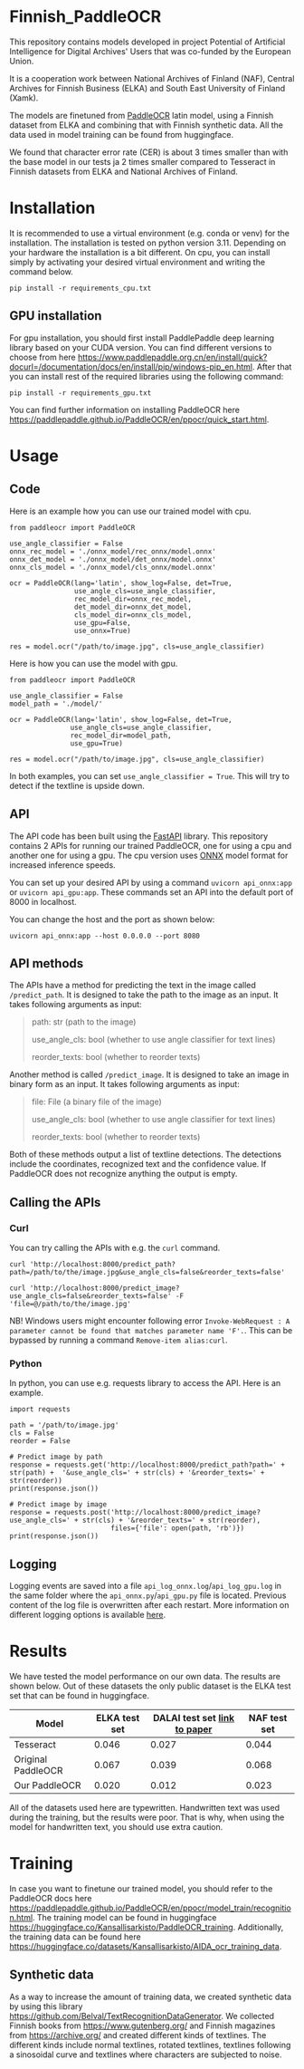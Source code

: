 # Finnish_PaddleOCR

This repository contains models developed in project Potential of Artificial Intelligence for Digital Archives' Users that was co-funded by the European Union. 

It is a cooperation work between National Archives of Finland (NAF), Central Archives for Finnish Business (ELKA) and South East University of Finland (Xamk).

The models are finetuned from [PaddleOCR](https://github.com/PaddlePaddle/PaddleOCR/blob/main/README_en.md) latin model, using a Finnish dataset from ELKA and combining that with Finnish synthetic data. All the data used in model training can be found from huggingface.

We found that character error rate (CER) is about 3 times smaller than with the base model in our tests ja 2 times smaller compared to Tesseract in Finnish datasets from ELKA and National Archives of Finland.
   
# Installation

It is recommended to use a virtual environment (e.g. conda or venv) for the installation. The installation is tested on python version 3.11. Depending on your hardware the installation is a bit different. On cpu, you can install simply by activating your desired virtual environment and writing the command below.

`pip install -r requirements_cpu.txt`

## GPU installation

For gpu installation, you should first install PaddlePaddle deep learning library based on your CUDA version. You can find different versions to choose from here https://www.paddlepaddle.org.cn/en/install/quick?docurl=/documentation/docs/en/install/pip/windows-pip_en.html. After that you can install rest of the required libraries using the following command:

`pip install -r requirements_gpu.txt`

You can find further information on installing PaddleOCR here https://paddlepaddle.github.io/PaddleOCR/en/ppocr/quick_start.html. 

# Usage 

## Code 

Here is an example how you can use our trained model with cpu. 

```
from paddleocr import PaddleOCR

use_angle_classifier = False
onnx_rec_model = './onnx_model/rec_onnx/model.onnx'
onnx_det_model = './onnx_model/det_onnx/model.onnx'
onnx_cls_model = './onnx_model/cls_onnx/model.onnx'

ocr = PaddleOCR(lang='latin', show_log=False, det=True, 
                use_angle_cls=use_angle_classifier,
                rec_model_dir=onnx_rec_model, 
                det_model_dir=onnx_det_model,
                cls_model_dir=onnx_cls_model,
                use_gpu=False,
                use_onnx=True)

res = model.ocr("/path/to/image.jpg", cls=use_angle_classifier)
```

Here is how you can use the model with gpu.


```
from paddleocr import PaddleOCR

use_angle_classifier = False
model_path = './model/'

ocr = PaddleOCR(lang='latin', show_log=False, det=True, 
               use_angle_cls=use_angle_classifier,
               rec_model_dir=model_path, 
               use_gpu=True)

res = model.ocr("/path/to/image.jpg", cls=use_angle_classifier)
```

In both examples, you can set `use_angle_classifier = True`. This will try to detect if the textline is upside down.   

## API

The API code has been built using the [FastAPI](https://fastapi.tiangolo.com/) library. This repository contains 2 APIs for running our trained PaddleOCR, one for using a cpu and another one for using a gpu. The cpu version uses [ONNX](https://onnx.ai/) model format for increased inference speeds. 

You can set up your desired API by using a command `uvicorn api_onnx:app` or `uvicorn api_gpu:app`. These commands set an API into the default port of 8000 in localhost. 

You can change the host and the port as shown below:

`uvicorn api_onnx:app --host 0.0.0.0 --port 8080`

## API methods 

The APIs have a method for predicting the text in the image called `/predict_path`. It is designed to take the path to the image as an input. It takes following arguments as input:

>   path: str (path to the image)
>   
>   use_angle_cls: bool (whether to use angle classifier for text lines)
>   
>   reorder_texts: bool (whether to reorder texts)

Another method is called `/predict_image`. It is designed to take an image in binary form as an input. It takes following arguments as input:

> file: File (a binary file of the image)
>
> use_angle_cls: bool (whether to use angle classifier for text lines)
>   
> reorder_texts: bool (whether to reorder texts)

Both of these methods output a list of textline detections. The detections include the coordinates, recognized text and the confidence value. If PaddleOCR does not recognize anything the output is empty. 

## Calling the APIs

### Curl

You can try calling the APIs with e.g. the `curl` command. 

`curl 'http://localhost:8000/predict_path?path=/path/to/the/image.jpg&use_angle_cls=false&reorder_texts=false'`

`curl 'http://localhost:8000/predict_image?use_angle_cls=false&reorder_texts=false' -F 'file=@/path/to/the/image.jpg'`

NB! Windows users might encounter following error `Invoke-WebRequest : A parameter cannot be found that matches parameter name 'F'.`. This can be bypassed by running a command `Remove-item alias:curl`.

### Python

In python, you can use e.g. requests library to access the API. Here is an example.

```
import requests

path = '/path/to/image.jpg'
cls = False
reorder = False

# Predict image by path
response = requests.get('http://localhost:8000/predict_path?path=' + str(path) +  '&use_angle_cls=' + str(cls) + '&reorder_texts=' + str(reorder))
print(response.json())

# Predict image by image
response = requests.post('http://localhost:8000/predict_image?use_angle_cls=' + str(cls) + '&reorder_texts=' + str(reorder), 
                         files={'file': open(path, 'rb')})
print(response.json())
```

## Logging

Logging events are saved into a file `api_log_onnx.log`/`api_log_gpu.log` in the same folder where the `api_onnx.py`/`api_gpu.py` file is located. Previous content of the log file is overwritten after each restart. More information on different logging options is available [here](https://docs.python.org/3/library/logging.html).

# Results

We have tested the model performance on our own data. The results are shown below. Out of these datasets the only public dataset is the ELKA test set that can be found in huggingface. 

| Model      | ELKA test set | DALAI test set [link to paper](https://ieeexplore.ieee.org/abstract/document/10252214)  | NAF test set
| ----------- | ----------- | ------| - |
| Tesseract      |    0.046    | 0.027 | 0.044
| Original PaddleOCR   |   0.067   | 0.039 | 0.068
| Our PaddleOCR | 0.020 | 0.012 | 0.023

All of the datasets used here are typewritten. Handwritten text was used during the training, but the results were poor. That is why, when using the model for handwritten text, you should use extra caution. 

# Training

In case you want to finetune our trained model, you should refer to the PaddleOCR docs here https://paddlepaddle.github.io/PaddleOCR/en/ppocr/model_train/recognition.html. The training model can be found in huggingface https://huggingface.co/Kansallisarkisto/PaddleOCR_training. Additionally, the training data can be found here https://huggingface.co/datasets/Kansallisarkisto/AIDA_ocr_training_data. 

## Synthetic data

As a way to increase the amount of training data, we created synthetic data by using this library https://github.com/Belval/TextRecognitionDataGenerator. We collected Finnish books from https://www.gutenberg.org/ and Finnish magazines from https://archive.org/ and created different kinds of textlines. The different kinds include normal textlines, rotated textlines, textlines following a sinosoidal curve and textlines where characters are subjected to noise. 
